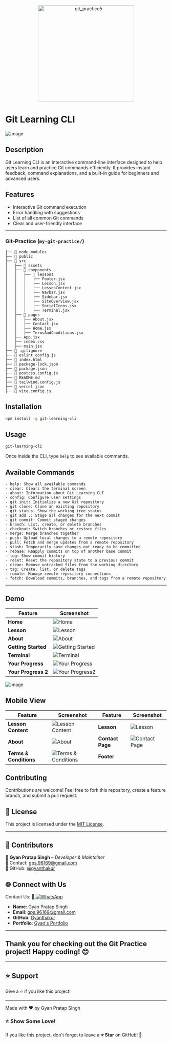 
<div align="center">
  <img src="https://github.com/user-attachments/assets/4fa179df-9f16-4230-8f73-b47881941fb7" alt="git_practice5" width="300" height="300">
</div>



# Git Learning CLI

![image](https://github.com/user-attachments/assets/877c67cd-037d-45d8-bbd3-5d6f42d9b046)

## Description
Git Learning CLI is an interactive command-line interface designed to help users learn and practice Git commands efficiently. It provides instant feedback, command explanations, and a built-in guide for beginners and advanced users.

## Features
- Interactive Git command execution
- Error handling with suggestions
- List of all common Git commands
- Clear and user-friendly interface

---

### **Git-Practice (`my-git-practice/`)**

```
├── 📂 node_modules
├── 📂 public
├── 📂 src
│   ├── 📂 assets
│   ├── 📂 components
│   │   ├── 📂 lessons
│   │   │   ├── Footer.jsx
│   │   │   ├── Lesson.jsx
│   │   │   ├── LessonContent.jsx
│   │   │   ├── Navbar.jsx
│   │   │   ├── Sidebar.jsx
│   │   │   ├── SiteOverview.jsx
│   │   │   ├── SocialIcons.jsx
│   │   │   ├── Terminal.jsx
│   ├── 📂 pages
│   │   ├── About.jsx
│   │   ├── Contact.jsx
│   │   ├── Home.jsx
│   │   ├── TermsAndConditions.jsx
│   ├── App.jsx
│   ├── index.css
│   ├── main.jsx
├── 📜 .gitignore
├── 📜 eslint.config.js
├── 📜 index.html
├── 📜 package-lock.json
├── 📜 package.json
├── 📜 postcss.config.js
├── 📜 README.md
├── 📜 tailwind.config.js
├── 📜 vercel.json
├── 📜 vite.config.js

```

## Installation
```sh
npm install -g git-learning-cli
```

## Usage
```sh
git-learning-cli
```
Once inside the CLI, type `help` to see available commands.

## Available Commands
```
- help: Show all available commands
- clear: Clears the terminal screen
- about: Information about Git Learning CLI
- config: Configure user settings
- git init: Initialize a new Git repository
- git clone: Clone an existing repository
- git status: Show the working tree status
- git add .: Stage all changes for the next commit
- git commit: Commit staged changes
- branch: List, create, or delete branches
- checkout: Switch branches or restore files
- merge: Merge branches together
- push: Upload local changes to a remote repository
- pull: Fetch and merge updates from a remote repository
- stash: Temporarily save changes not ready to be committed
- rebase: Reapply commits on top of another base commit
- log: Show commit history
- reset: Reset the repository state to a previous commit
- clean: Remove untracked files from the working directory
- tag: Create, list, or delete tags
- remote: Manage remote repository connections
- fetch: Download commits, branches, and tags from a remote repository

```


---
## Demo

| Feature            | Screenshot |
|--------------------|------------|
| **Home**          | ![Home](https://github.com/user-attachments/assets/9909c96a-1d46-4961-a2f7-e7754639d506) |
| **Lesson**        | ![Lesson](https://github.com/user-attachments/assets/ebaebca3-bbd3-495f-9bc5-f9db8afdedc8) |
| **About**         | ![About](https://github.com/user-attachments/assets/8f710445-dc46-4e2c-b064-9a2467aec26c) |
| **Getting Started** | ![Getting Started](https://github.com/user-attachments/assets/b1883dc7-56b5-43e8-b78c-331d6b1e26ae) |
| **Terminal**      | ![Terminal](https://github.com/user-attachments/assets/158d74c5-ed19-4c6f-bb3a-08166c440f4e) |
| **Your Progress** | ![Your Progress](https://github.com/user-attachments/assets/43ba7884-4d76-42de-b78b-c25f1dd10caf) |
| **Your Progress 2** | ![Your Progress2](https://github.com/user-attachments/assets/8b2dbaea-53e1-4759-b40c-1d2b28fdb51e) |

![image](https://github.com/user-attachments/assets/bac161b2-6aaa-4329-90e8-351ba260587e)




## Mobile View

| Feature               | Screenshot                                                                                      | Feature            | Screenshot                                                                                      |
|-----------------------|------------------------------------------------------------------------------------------------|--------------------|------------------------------------------------------------------------------------------------|
| **Lesson Content**    | ![Lesson Content](https://github.com/user-attachments/assets/f79ec624-e50d-47fd-9889-706ce8c80bfc) | **Lesson**        | ![Lesson](https://github.com/user-attachments/assets/7700c6c7-e848-426d-93d2-3810de336731)      |
| **About**            | ![About](https://github.com/user-attachments/assets/bc54936f-92b6-440c-9d32-95e140ebb13a)      | **Contact Page**  | ![Contact Page](https://github.com/user-attachments/assets/3934f94a-0765-43d2-a2c0-7f34efdc874d) |
| **Terms & Conditions** | ![Terms & Conditions](https://github.com/user-attachments/assets/fc989103-56b5-4b05-9584-703bdea4dfc9) |     **Footer**               |                                                                                                |![image](https://github.com/user-attachments/assets/d7f4a546-85c5-427f-96ba-d09b90eaf426)











## Contributing
Contributions are welcome! Feel free to fork this repository, create a feature branch, and submit a pull request.

## 🔐 License
This project is licensed under the [MIT License](LICENSE).

---

## 🎯 Contributors

👤 **Gyan Pratap Singh** – *Developer & Maintainer*  
📧 Contact: [gps.96169@gmail.com](mailto:gps.96169@gmail.com)  
🔗 GitHub: [@gyanthakur](https://github.com/Gyanthakur)  


## 🌐 Connect with Us

Contact Us:  📲<a href="https://wa.me/918957818597?text=Hey%20%F0%9F%91%8B%2C%20how%20can%20I%20help%20you%3F">
    <img src="https://img.shields.io/badge/WhatsApp-Click%20Me-25D366?style=for-the-badge&logo=whatsapp" alt="WhatsApp" />
  </a>

- **Name**: Gyan Pratap Singh
- **Email**: [gps.96169@gmail.com](mailto:gps.96169@gmail.com)
- **GitHub**: [Gyanthakur](https://github.com/Gyanthakur)
- **Portfolio**: [Gyan's Portfolio](https://gyan-pratap-singh.vercel.app/)

---



## Thank you for checking out the **Git Practice** project! Happy coding! 😊

---
## ⭐ Support
Give a ⭐ if you like this project!

---
Made with ❤️ by Gyan Pratap Singh

### ⭐ Show Some Love!

If you like this project, don't forget to leave a **⭐ Star** on GitHub! 🚀
